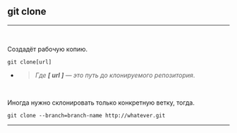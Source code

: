 ## git clone
---
<br>

Создадёт рабочую копию.
```bash=
git clone[url]
```
- >_Где **[ url ]** — это путь до клонируемого репозитория_.

<br>

Иногда нужно склонировать только конкретную ветку, тогда.
```bash=
git clone --branch=branch-name http://whatever.git
```
---